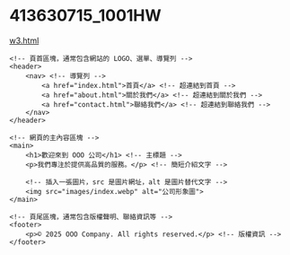 # 413630715_1001HW
[w3.html](https://github.com/user-attachments/files/22698234/w3.html)
<!DOCTYPE html> <!-- 定義這是一份 HTML5 文件 -->

<html lang="zh-Hant"> <!-- 頁面語言為繁體中文 -->

<head>
    <meta charset="UTF-8"> <!-- 設定網頁的編碼方式為 UTF-8，支援中文 -->
    <title>OOO 公司 - 首頁</title> <!-- 顯示在瀏覽器分頁的標題 -->
    <link rel="stylesheet" href="style.css"> <!-- 引入外部的 CSS 樣式檔 -->
</head>

<body> <!-- 網頁的主要可見內容開始 -->

    <!-- 頁首區塊，通常包含網站的 LOGO、選單、導覽列 -->
    <header>
        <nav> <!-- 導覽列 -->
            <a href="index.html">首頁</a> <!-- 超連結到首頁 -->
            <a href="about.html">關於我們</a> <!-- 超連結到關於我們 -->
            <a href="contact.html">聯絡我們</a> <!-- 超連結到聯絡我們 -->
        </nav>
    </header>

    <!-- 網頁的主內容區塊 -->
    <main>
        <h1>歡迎來到 OOO 公司</h1> <!-- 主標題 -->
        <p>我們專注於提供高品質的服務。</p> <!-- 簡短介紹文字 -->
        
        <!-- 插入一張圖片，src 是圖片網址，alt 是圖片替代文字 -->
        <img src="images/index.webp" alt="公司形象圖">
    </main>

    <!-- 頁尾區塊，通常包含版權聲明、聯絡資訊等 -->
    <footer>
        <p>© 2025 OOO Company. All rights reserved.</p> <!-- 版權資訊 -->
    </footer>

</body>
</html>
